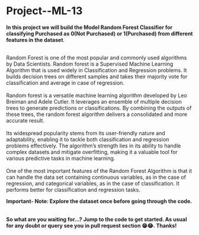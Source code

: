 # Project--ML-13



<table>

**In this project we will build the Model Random Forest Classifier for classifying Purchased as 0(Not Purchased) or 1(Purchased) from different features in the dataset**.<br></br>  

Random Forest is one of the most popular and commonly used algorithms by Data Scientists. Random forest is a Supervised Machine Learning Algorithm that is used widely in Classification and Regression problems. It builds decision trees on different samples and takes their majority vote for classification and average in case of regression.<br></br>
Random forest is a versatile machine learning algorithm developed by Leo Breiman and Adele Cutler. It leverages an ensemble of multiple decision trees to generate predictions or classifications. By combining the outputs of these trees, the random forest algorithm delivers a consolidated and more accurate result.<br></br>
Its widespread popularity stems from its user-friendly nature and adaptability, enabling it to tackle both classification and regression problems effectively. The algorithm’s strength lies in its ability to handle complex datasets and mitigate overfitting,  making it a valuable tool for various predictive tasks in machine learning.<br></br>
One of the most important features of the Random Forest Algorithm is that it can handle the data set containing continuous variables, as in the case of regression, and categorical variables, as in the case of classification. It performs better for classification and regression tasks. 


**Important- Note: Explore the dataset once before going through the code.**

</table>


**So what are you waiting for...? Jump to the code to get started. As usual for any doubt or query see you in pull request section 😁😂. Thanks!**
